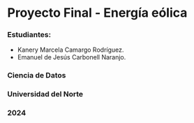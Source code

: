 # Proyecto Final - Energía eólica

### Estudiantes:
- Kanery Marcela Camargo Rodríguez.
- Emanuel de Jesús Carbonell Naranjo.

### Ciencia de Datos

### Universidad del Norte

### 2024
